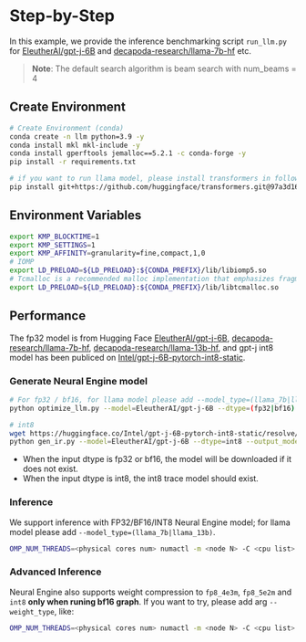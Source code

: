 Step-by-Step
=========

In this example, we provide the inference benchmarking script `run_llm.py` for [EleutherAI/gpt-j-6B](https://huggingface.co/EleutherAI/gpt-j-6B) and [decapoda-research/llama-7b-hf](https://huggingface.co/decapoda-research/llama-7b-hf) etc.

>**Note**: The default search algorithm is beam search with num_beams = 4

## Create Environment
```bash
# Create Environment (conda)
conda create -n llm python=3.9 -y
conda install mkl mkl-include -y
conda install gperftools jemalloc==5.2.1 -c conda-forge -y
pip install -r requirements.txt

# if you want to run llama model, please install transformers in following version:
pip install git+https://github.com/huggingface/transformers.git@97a3d16a6941294d7d76d24f36f26617d224278e
```

## Environment Variables
```bash
export KMP_BLOCKTIME=1
export KMP_SETTINGS=1
export KMP_AFFINITY=granularity=fine,compact,1,0
# IOMP
export LD_PRELOAD=${LD_PRELOAD}:${CONDA_PREFIX}/lib/libiomp5.so
# Tcmalloc is a recommended malloc implementation that emphasizes fragmentation avoidance and scalable concurrency support.
export LD_PRELOAD=${LD_PRELOAD}:${CONDA_PREFIX}/lib/libtcmalloc.so
```
## Performance

The fp32 model is from Hugging Face [EleutherAI/gpt-j-6B](https://huggingface.co/EleutherAI/gpt-j-6B), [decapoda-research/llama-7b-hf](https://huggingface.co/decapoda-research/llama-7b-hf), [decapoda-research/llama-13b-hf](https://huggingface.co/decapoda-research/llama-13b-hf), and gpt-j int8 model has been publiced on [Intel/gpt-j-6B-pytorch-int8-static](https://huggingface.co/Intel/gpt-j-6B-pytorch-int8-static).

### Generate Neural Engine model
```bash
# For fp32 / bf16, for llama model please add --model_type=(llama_7b|llama_13b)
python optimize_llm.py --model=EleutherAI/gpt-j-6B --dtype=(fp32|bf16) --output_model=<path to engine model>

# int8
wget https://huggingface.co/Intel/gpt-j-6B-pytorch-int8-static/resolve/main/pytorch_model.bin -O <path to int8_model.pt>
python gen_ir.py --model=EleutherAI/gpt-j-6B --dtype=int8 --output_model=<path to ir> --pt_file=<path to int8_model.pt>
```
- When the input dtype is fp32 or bf16, the model will be downloaded if it does not exist.
- When the input dtype is int8, the int8 trace model should exist.

### Inference 
We support inference with FP32/BF16/INT8 Neural Engine model; for llama model please add `--model_type=(llama_7b|llama_13b)`.
```bash
OMP_NUM_THREADS=<physical cores num> numactl -m <node N> -C <cpu list> python run_llm.py --max-new-tokens 32 --input-tokens 32 --batch-size 1 --model_path <path to engine model>
```

### Advanced Inference
Neural Engine also supports weight compression to `fp8_4e3m`, `fp8_5e2m` and `int8` **only when runing bf16 graph**. If you want to try, please add arg `--weight_type`, like:
```bash
OMP_NUM_THREADS=<physical cores num> numactl -m <node N> -C <cpu list> python run_llm.py --max-new-tokens 32 --input-tokens 32 --batch-size 1 --model_path <path to bf16 engine model> --weight_type=fp8_5e2m
```
